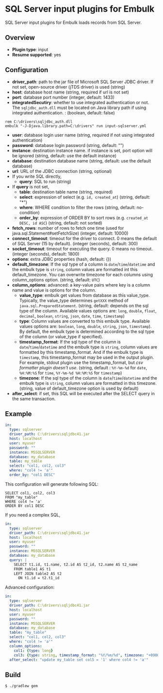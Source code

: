 # SQL Server input plugins for Embulk

SQL Server input plugins for Embulk loads records from SQL Server.

## Overview

* **Plugin type**: input
* **Resume supported**: yes

## Configuration

- **driver_path**: path to the jar file of Microsoft SQL Server JDBC driver. If not set, open-source driver (jTDS driver) is used (string)
- **host**: database host name (string, required if url is not set)
- **port**: database port number (integer, default: 1433)
- **integratedSecutiry**: whether to use integrated authentication or not. The `sqljdbc_auth.dll` must be located on Java library path if using integrated authentication. : (boolean, default: false)
```
rem C:\drivers\sqljdbc_auth.dll
embulk "-J-Djava.library.path=C:\drivers" run input-sqlserver.yml
```
- **user**: database login user name (string, required if not using integrated authentication)
- **password**: database login password (string, default: "")
- **instance**: destination instance name. if instance is set, port option will be ignored (string, default: use the default instance)
- **database**: destination database name (string, default: use the default database)
- **url**: URL of the JDBC connection (string, optional)
- If you write SQL directly,
  - **query**: SQL to run (string)
- If **query** is not set,
  - **table**: destination table name (string, required)
  - **select**: expression of select (e.g. `id, created_at`) (string, default: "*")
  - **where**: WHERE condition to filter the rows (string, default: no-condition)
  - **order_by**: expression of ORDER BY to sort rows (e.g. `created_at DESC, id ASC`) (string, default: not sorted)
- **fetch_rows**: number of rows to fetch one time (used for java.sql.Statement#setFetchSize) (integer, default: 10000)
- **connect_timeout**: timeout for the driver to connect. 0 means the default of SQL Server (15 by default). (integer (seconds), default: 300)
- **socket_timeout**: timeout for executing the query. 0 means no timeout. (integer (seconds), default: 1800)
- **options**: extra JDBC properties (hash, default: {})
- **default_timezone**: If the sql type of a column is `date`/`time`/`datetime` and the embulk type is `string`, column values are formatted int this default_timezone. You can overwrite timezone for each columns using column_options option. (string, default: `UTC`)
- **column_options**: advanced: a key-value pairs where key is a column name and value is options for the column.
  - **value_type**: embulk get values from database as this value_type. Typically, the value_type determines `getXXX` method of `java.sql.PreparedStatement`.
  (string, default: depends on the sql type of the column. Available values options are: `long`, `double`, `float`, `decimal`, `boolean`, `string`, `json`, `date`, `time`, `timestamp`)
  - **type**: Column values are converted to this embulk type.
  Available values options are: `boolean`, `long`, `double`, `string`, `json`, `timestamp`).
  By default, the embulk type is determined according to the sql type of the column (or value_type if specified).
  - **timestamp_format**: If the sql type of the column is `date`/`time`/`datetime` and the embulk type is `string`, column values are formatted by this timestamp_format. And if the embulk type is `timestamp`, this timestamp_format may be used in the output plugin. For example, stdout plugin use the timestamp_format, but *csv formatter plugin doesn't use*. (string, default : `%Y-%m-%d` for `date`, `%H:%M:%S` for `time`, `%Y-%m-%d %H:%M:%S` for `timestamp`)
  - **timezone**: If the sql type of the column is `date`/`time`/`datetime` and the embulk type is `string`, column values are formatted in this timezone.
(string, value of default_timezone option is used by default)
- **after_select**: if set, this SQL will be executed after the SELECT query in the same transaction.

## Example

```yaml
in:
  type: sqlserver
  driver_path: C:\drivers\sqljdbc41.jar
  host: localhost
  user: myuser
  password: ""
  instance: MSSQLSERVER
  database: my_database
  table: my_table
  select: "col1, col2, col3"
  where: "col4 != 'a'"
  order_by: "col1 DESC"
```

This configuration will generate following SQL:

```
SELECT col1, col2, col3
FROM "my_table"
WHERE col4 != 'a'
ORDER BY col1 DESC
```

If you need a complex SQL,

```yaml
in:
  type: sqlserver
  driver_path: C:\drivers\sqljdbc41.jar
  host: localhost
  user: myuser
  password: ""
  instance: MSSQLSERVER
  database: my_database
  query: |
    SELECT t1.id, t1.name, t2.id AS t2_id, t2.name AS t2_name
    FROM table1 AS t1
    LEFT JOIN table2 AS t2
      ON t1.id = t2.t1_id
```

Advanced configuration:

```yaml
in:
  type: sqlserver
  driver_path: C:\drivers\sqljdbc41.jar
  host: localhost
  user: myuser
  password: ""
  instance: MSSQLSERVER
  database: my_database
  table: "my_table"
  select: "col1, col2, col3"
  where: "col4 != 'a'"
  column_options:
    col1: {type: long}
    col3: {type: string, timestamp_format: "%Y/%m/%d", timezone: "+0900"}
  after_select: "update my_table set col5 = '1' where col4 != 'a'"

```

## Build

```
$ ./gradlew gem
```
